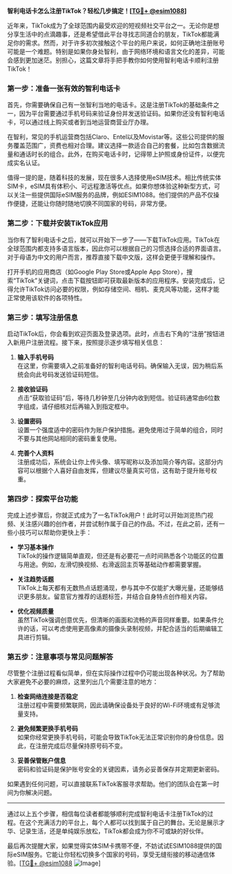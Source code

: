 **智利电话卡怎么注册TikTok？轻松几步搞定！[[TG💪+ @esim1088](https://t.me/s/esim1088)]**

近年来，TikTok成为了全球范围内最受欢迎的短视频社交平台之一。无论你是想分享生活中的点滴趣事，还是希望借此平台寻找志同道合的朋友，TikTok都能满足你的需求。然而，对于许多初次接触这个平台的用户来说，如何正确地注册账号可能是一个难题。特别是如果你身处智利，由于网络环境和语言文化的差异，可能会感到更加迷茫。别担心，这篇文章将手把手教你如何使用智利电话卡顺利注册TikTok！

### **第一步：准备一张有效的智利电话卡**

首先，你需要确保自己有一张智利当地的电话卡。这是注册TikTok的基础条件之一，因为平台需要通过手机号码来验证身份并发送验证码。如果你还没有智利电话卡，可以通过线上购买或者到当地运营商营业厅办理。

在智利，常见的手机运营商包括Claro、Entel以及Movistar等。这些公司提供的服务覆盖范围广，资费也相对合理。建议选择一款适合自己的套餐，比如包含数据流量和通话时长的组合。此外，在购买电话卡时，记得带上护照或身份证件，以便完成实名认证。

值得一提的是，随着科技的发展，现在很多人选择使用eSIM技术。相比传统实体SIM卡，eSIM具有体积小、可远程激活等优点。如果你想体验这种新型方式，可以关注一些提供国际eSIM服务的品牌，例如ESIM1088。他们提供的产品不仅操作便捷，还能让你随时随地切换不同国家的号码，非常方便。

### **第二步：下载并安装TikTok应用**

当你有了智利电话卡之后，就可以开始下一步了——下载TikTok应用。TikTok在全球范围内都支持多语言版本，因此你可以根据自己的习惯选择合适的界面语言。对于母语为中文的用户而言，推荐直接下载中文版，这样会更便于理解和操作。

打开手机的应用商店（如Google Play Store或Apple App Store），搜索“TikTok”关键词，点击下载按钮即可获取最新版本的应用程序。安装完成后，记得允许TikTok访问必要的权限，例如存储空间、相机、麦克风等功能，这样才能正常使用该软件的各项特性。

### **第三步：填写注册信息**

启动TikTok后，你会看到欢迎页面及登录选项。此时，点击右下角的“注册”按钮进入新用户注册流程。接下来，按照提示逐步填写相关信息：

1. **输入手机号码**  
   在这里，你需要填入之前准备好的智利电话号码。确保输入无误，因为稍后系统会向此号码发送验证码短信。

2. **接收验证码**  
   点击“获取验证码”后，等待几秒钟至几分钟内收到短信。验证码通常由6位数字组成，请仔细核对后再输入到指定框中。

3. **设置密码**  
   设置一个强度适中的密码作为账户保护措施。避免使用过于简单的组合，同时不要与其他网站相同的密码重复使用。

4. **完善个人资料**  
   注册成功后，系统会让你上传头像、填写昵称以及添加简介等内容。这部分内容可以根据个人喜好自由发挥，但建议尽量真实可信，这有助于提升账号权重。

### **第四步：探索平台功能**

完成上述步骤后，你就正式成为了一名TikTok用户！此时可以开始浏览热门视频、关注感兴趣的创作者，并尝试制作属于自己的作品。不过，在此之前，还有一些小技巧可以帮助你更快上手：

- **学习基本操作**  
  TikTok的操作逻辑简单直观，但还是有必要花一点时间熟悉各个功能区的位置与用途。例如，左滑切换视频、右滑返回主页等基础动作都需要掌握。

- **关注趋势话题**  
  TikTok上每天都有无数热点话题涌现，参与其中不仅能扩大曝光量，还能够结识更多朋友。留意官方推荐的话题标签，并结合自身特点创作相关内容。

- **优化视频质量**  
  虽然TikTok强调创意优先，但清晰的画面和流畅的声音同样重要。如果条件允许的话，可以考虑使用更高像素的摄像头录制视频，并配合适当的后期编辑工具进行剪辑。

### **第五步：注意事项与常见问题解答**

尽管整个注册过程看似简单，但在实际操作过程中仍可能出现各种状况。为了帮助大家避免不必要的麻烦，这里列出几个需要注意的地方：

1. **检查网络连接是否稳定**  
   注册过程中需要频繁联网，因此请确保设备处于良好的Wi-Fi环境或有足够流量支持。

2. **避免频繁更换手机号码**  
   如果你经常更换手机号码，可能会导致TikTok无法正常识别你的身份信息。因此，在注册完成后尽量保持原号码不变。

3. **妥善保管账户信息**  
   密码和验证码是保护账号安全的关键因素，请务必妥善保存并定期更新密码。

如果遇到任何问题，可以直接联系TikTok客服寻求帮助。他们的团队会在第一时间为你解决问题。

---

通过以上五个步骤，相信每位读者都能够顺利完成智利电话卡注册TikTok的过程。在这个充满活力的平台上，每个人都可以找到属于自己的舞台。无论是展示才华、记录生活，还是单纯娱乐放松，TikTok都会成为你不可或缺的好伙伴。

最后再次提醒大家，如果觉得实体SIM卡携带不便，不妨试试ESIM1088提供的国际eSIM服务。它能让你轻松切换多个国家的号码，享受无缝衔接的移动通信体验。[[TG💪+ @esim1088](https://t.me/s/esim1088) ![Image](https://i.postimg.cc/4NQfJmqS/Snipaste-2025-05-13-00-14-12.png)]